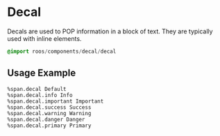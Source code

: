 
# Decal
Decals are used to <span class="decal important">POP</span> information in a block of text.
They are typically used with inline elements.


```sass
@import roos/components/decal/decal
```

## Usage Example

```haml
%span.decal Default
%span.decal.info Info
%span.decal.important Important
%span.decal.success Success
%span.decal.warning Warning
%span.decal.danger Danger
%span.decal.primary Primary
```

